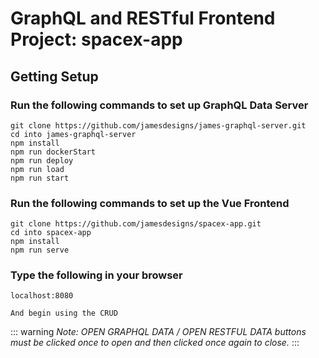 # GraphQL and RESTful Frontend Project: spacex-app

## Getting Setup

### Run the following commands to set up GraphQL Data Server
```
git clone https://github.com/jamesdesigns/james-graphql-server.git
cd into james-graphql-server
npm install
npm run dockerStart
npm run deploy
npm run load
npm run start
```

### Run the following commands to set up the Vue Frontend
```
git clone https://github.com/jamesdesigns/spacex-app.git
cd into spacex-app
npm install
npm run serve
```

### Type the following in your browser
```
localhost:8080

And begin using the CRUD
```

::: warning
*Note: OPEN GRAPHQL DATA / OPEN RESTFUL DATA buttons must be clicked once to open and then clicked once again to close.*
:::